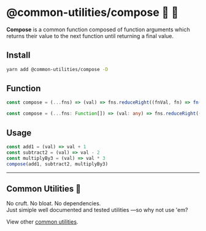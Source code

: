 # @common-utilities/compose 🧰 🚂

**Compose** is a common function composed of function arguments which returns their value to the next function until returning a final value.

## Install

```bash
yarn add @common-utilities/compose -D
```

## Function

```javascript
const compose = (...fns) => (val) => fns.reduceRight((fnVal, fn) => fn(fnVal), val)
```

```typescript
const compose = (...fns: Function[]) => (val: any) => fns.reduceRight((fnVal: any, fn: Function) => fn(fnVal), val)
```

## Usage

```javascript
const add1 = (val) => val + 1
const subtract2 = (val) => val - 2
const multiplyBy3 = (val) => val * 3
compose(add1, subtract2, multiplyBy3)
```

---

## Common Utilities 🧰

No cruft. No bloat. No dependencies.<br />
Just simiple well documented and tested utilities —so why not use 'em?

View other [common utilities](../../README.md).
